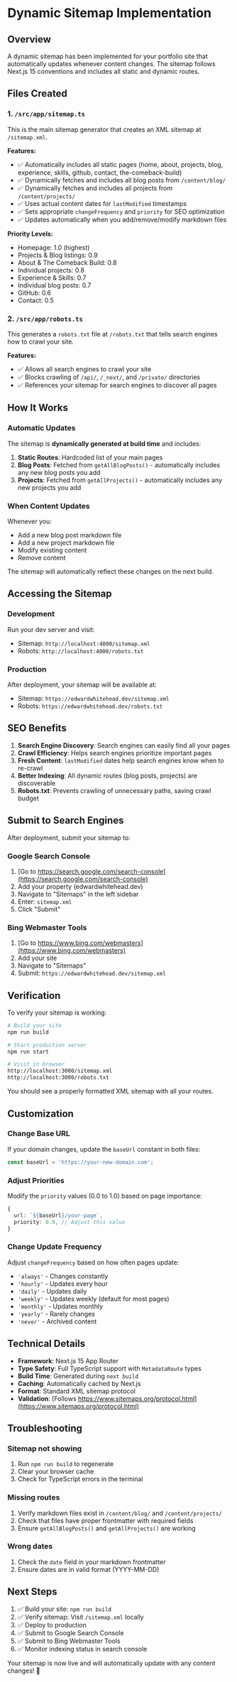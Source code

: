 # Dynamic Sitemap Implementation

## Overview

A dynamic sitemap has been implemented for your portfolio site that automatically updates whenever content changes. The sitemap follows Next.js 15 conventions and includes all static and dynamic routes.

## Files Created

### 1. `/src/app/sitemap.ts`

This is the main sitemap generator that creates an XML sitemap at `/sitemap.xml`.

**Features:**

- ✅ Automatically includes all static pages (home, about, projects, blog, experience, skills, github, contact, the-comeback-build)
- ✅ Dynamically fetches and includes all blog posts from `/content/blog/`
- ✅ Dynamically fetches and includes all projects from `/content/projects/`
- ✅ Uses actual content dates for `lastModified` timestamps
- ✅ Sets appropriate `changeFrequency` and `priority` for SEO optimization
- ✅ Updates automatically when you add/remove/modify markdown files

**Priority Levels:**

- Homepage: 1.0 (highest)
- Projects & Blog listings: 0.9
- About & The Comeback Build: 0.8
- Individual projects: 0.8
- Experience & Skills: 0.7
- Individual blog posts: 0.7
- GitHub: 0.6
- Contact: 0.5

### 2. `/src/app/robots.ts`

This generates a `robots.txt` file at `/robots.txt` that tells search engines how to crawl your site.

**Features:**

- ✅ Allows all search engines to crawl your site
- ✅ Blocks crawling of `/api/`, `/_next/`, and `/private/` directories
- ✅ References your sitemap for search engines to discover all pages

## How It Works

### Automatic Updates

The sitemap is **dynamically generated at build time** and includes:

1. **Static Routes**: Hardcoded list of your main pages
2. **Blog Posts**: Fetched from `getAllBlogPosts()` - automatically includes any new blog posts you add
3. **Projects**: Fetched from `getAllProjects()` - automatically includes any new projects you add

### When Content Updates

Whenever you:

- Add a new blog post markdown file
- Add a new project markdown file
- Modify existing content
- Remove content

The sitemap will automatically reflect these changes on the next build.

## Accessing the Sitemap

### Development

Run your dev server and visit:

- Sitemap: `http://localhost:4000/sitemap.xml`
- Robots: `http://localhost:4000/robots.txt`

### Production

After deployment, your sitemap will be available at:

- Sitemap: `https://edwardwhitehead.dev/sitemap.xml`
- Robots: `https://edwardwhitehead.dev/robots.txt`

## SEO Benefits

1. **Search Engine Discovery**: Search engines can easily find all your pages
2. **Crawl Efficiency**: Helps search engines prioritize important pages
3. **Fresh Content**: `lastModified` dates help search engines know when to re-crawl
4. **Better Indexing**: All dynamic routes (blog posts, projects) are discoverable
5. **Robots.txt**: Prevents crawling of unnecessary paths, saving crawl budget

## Submit to Search Engines

After deployment, submit your sitemap to:

### Google Search Console

1. [Go to https://search.google.com/search-console](https://search.google.com/search-console)
2. Add your property (edwardwhitehead.dev)
3. Navigate to "Sitemaps" in the left sidebar
4. Enter: `sitemap.xml`
5. Click "Submit"

### Bing Webmaster Tools

1. [Go to https://www.bing.com/webmasters](https://www.bing.com/webmasters)
2. Add your site
3. Navigate to "Sitemaps"
4. Submit: `https://edwardwhitehead.dev/sitemap.xml`

## Verification

To verify your sitemap is working:

```bash
# Build your site
npm run build

# Start production server
npm run start

# Visit in browser
http://localhost:3000/sitemap.xml
http://localhost:3000/robots.txt
```

You should see a properly formatted XML sitemap with all your routes.

## Customization

### Change Base URL

If your domain changes, update the `baseUrl` constant in both files:

```typescript
const baseUrl = 'https://your-new-domain.com';
```

### Adjust Priorities

Modify the `priority` values (0.0 to 1.0) based on page importance:

```typescript
{
  url: `${baseUrl}/your-page`,
  priority: 0.9, // Adjust this value
}
```

### Change Update Frequency

Adjust `changeFrequency` based on how often pages update:

- `'always'` - Changes constantly
- `'hourly'` - Updates every hour
- `'daily'` - Updates daily
- `'weekly'` - Updates weekly (default for most pages)
- `'monthly'` - Updates monthly
- `'yearly'` - Rarely changes
- `'never'` - Archived content

## Technical Details

- **Framework**: Next.js 15 App Router
- **Type Safety**: Full TypeScript support with `MetadataRoute` types
- **Build Time**: Generated during `next build`
- **Caching**: Automatically cached by Next.js
- **Format**: Standard XML sitemap protocol
- **Validation**: [Follows https://www.sitemaps.org/protocol.html](https://www.sitemaps.org/protocol.html)

## Troubleshooting

### Sitemap not showing

1. Run `npm run build` to regenerate
2. Clear your browser cache
3. Check for TypeScript errors in the terminal

### Missing routes

1. Verify markdown files exist in `/content/blog/` and `/content/projects/`
2. Check that files have proper frontmatter with required fields
3. Ensure `getAllBlogPosts()` and `getAllProjects()` are working

### Wrong dates

1. Check the `date` field in your markdown frontmatter
2. Ensure dates are in valid format (YYYY-MM-DD)

## Next Steps

1. ✅ Build your site: `npm run build`
2. ✅ Verify sitemap: Visit `/sitemap.xml` locally
3. ✅ Deploy to production
4. ✅ Submit to Google Search Console
5. ✅ Submit to Bing Webmaster Tools
6. ✅ Monitor indexing status in search console

Your sitemap is now live and will automatically update with any content changes! 🚀
